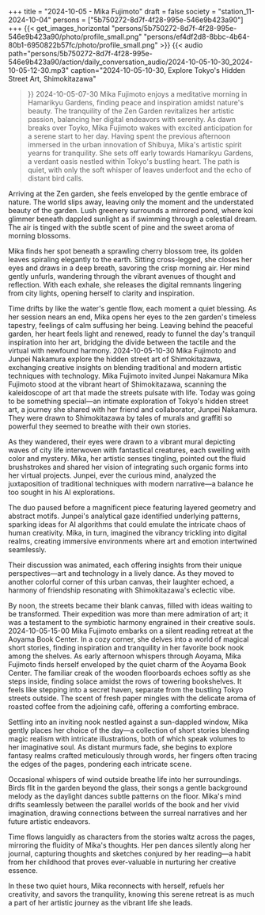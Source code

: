 +++
title = "2024-10-05 - Mika Fujimoto"
draft = false
society = "station_11-2024-10-04"
persons = ["5b750272-8d7f-4f28-995e-546e9b423a90"]
+++
{{< get_images_horizontal "persons/5b750272-8d7f-4f28-995e-546e9b423a90/photo/profile_small.png" "persons/ef4df2d8-8bbc-4b64-80b1-6950822b57fc/photo/profile_small.png" >}}
{{< audio
    path="persons/5b750272-8d7f-4f28-995e-546e9b423a90/action/daily_conversation_audio/2024-10-05-10-30_2024-10-05-12-30.mp3" 
    caption="2024-10-05-10-30, Explore Tokyo's Hidden Street Art, Shimokitazawa"
>}}
2024-10-05-07-30
Mika Fujimoto enjoys a meditative morning in Hamarikyu Gardens, finding peace and inspiration amidst nature's beauty. The tranquility of the Zen Garden revitalizes her artistic passion, balancing her digital endeavors with serenity.
As dawn breaks over Toyko, Mika Fujimoto wakes with excited anticipation for a serene start to her day. Having spent the previous afternoon immersed in the urban innovation of Shibuya, Mika's artistic spirit yearns for tranquility. She sets off early towards Hamarikyu Gardens, a verdant oasis nestled within Tokyo's bustling heart. The path is quiet, with only the soft whisper of leaves underfoot and the echo of distant bird calls.

Arriving at the Zen garden, she feels enveloped by the gentle embrace of nature. The world slips away, leaving only the moment and the understated beauty of the garden. Lush greenery surrounds a mirrored pond, where koi glimmer beneath dappled sunlight as if swimming through a celestial dream. The air is tinged with the subtle scent of pine and the sweet aroma of morning blossoms. 

Mika finds her spot beneath a sprawling cherry blossom tree, its golden leaves spiraling elegantly to the earth. Sitting cross-legged, she closes her eyes and draws in a deep breath, savoring the crisp morning air. Her mind gently unfurls, wandering through the vibrant avenues of thought and reflection. With each exhale, she releases the digital remnants lingering from city lights, opening herself to clarity and inspiration. 

Time drifts by like the water's gentle flow, each moment a quiet blessing. As her session nears an end, Mika opens her eyes to the zen garden's timeless tapestry, feelings of calm suffusing her being. Leaving behind the peaceful garden, her heart feels light and renewed, ready to funnel the day's tranquil inspiration into her art, bridging the divide between the tactile and the virtual with newfound harmony.
2024-10-05-10-30
Mika Fujimoto and Junpei Nakamura explore the hidden street art of Shimokitazawa, exchanging creative insights on blending traditional and modern artistic techniques with technology.
Mika Fujimoto invited Junpei Nakamura
Mika Fujimoto stood at the vibrant heart of Shimokitazawa, scanning the kaleidoscope of art that made the streets pulsate with life. Today was going to be something special—an intimate exploration of Tokyo's hidden street art, a journey she shared with her friend and collaborator, Junpei Nakamura. They were drawn to Shimokitazawa by tales of murals and graffiti so powerful they seemed to breathe with their own stories.

As they wandered, their eyes were drawn to a vibrant mural depicting waves of city life interwoven with fantastical creatures, each swelling with color and mystery. Mika, her artistic senses tingling, pointed out the fluid brushstrokes and shared her vision of integrating such organic forms into her virtual projects. Junpei, ever the curious mind, analyzed the juxtaposition of traditional techniques with modern narrative—a balance he too sought in his AI explorations.

The duo paused before a magnificent piece featuring layered geometry and abstract motifs. Junpei's analytical gaze identified underlying patterns, sparking ideas for AI algorithms that could emulate the intricate chaos of human creativity. Mika, in turn, imagined the vibrancy trickling into digital realms, creating immersive environments where art and emotion intertwined seamlessly.

Their discussion was animated, each offering insights from their unique perspectives—art and technology in a lively dance. As they moved to another colorful corner of this urban canvas, their laughter echoed, a harmony of friendship resonating with Shimokitazawa's eclectic vibe.

By noon, the streets became their blank canvas, filled with ideas waiting to be transformed. Their expedition was more than mere admiration of art; it was a testament to the symbiotic harmony engrained in their creative souls.
2024-10-05-15-00
Mika Fujimoto embarks on a silent reading retreat at the Aoyama Book Center. In a cozy corner, she delves into a world of magical short stories, finding inspiration and tranquility in her favorite book nook among the shelves.
As early afternoon whispers through Aoyama, Mika Fujimoto finds herself enveloped by the quiet charm of the Aoyama Book Center. The familiar creak of the wooden floorboards echoes softly as she steps inside, finding solace amidst the rows of towering bookshelves. It feels like stepping into a secret haven, separate from the bustling Tokyo streets outside. The scent of fresh paper mingles with the delicate aroma of roasted coffee from the adjoining café, offering a comforting embrace.

Settling into an inviting nook nestled against a sun-dappled window, Mika gently places her choice of the day—a collection of short stories blending magic realism with intricate illustrations, both of which speak volumes to her imaginative soul. As distant murmurs fade, she begins to explore fantasy realms crafted meticulously through words, her fingers often tracing the edges of the pages, pondering each intricate scene.

Occasional whispers of wind outside breathe life into her surroundings. Birds flit in the garden beyond the glass, their songs a gentle background melody as the daylight dances subtle patterns on the floor. Mika's mind drifts seamlessly between the parallel worlds of the book and her vivid imagination, drawing connections between the surreal narratives and her future artistic endeavors.

Time flows languidly as characters from the stories waltz across the pages, mirroring the fluidity of Mika's thoughts. Her pen dances silently along her journal, capturing thoughts and sketches conjured by her reading—a habit from her childhood that proves ever-valuable in nurturing her creative essence.

In these two quiet hours, Mika reconnects with herself, refuels her creativity, and savors the tranquility, knowing this serene retreat is as much a part of her artistic journey as the vibrant life she leads.
